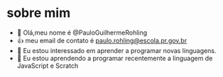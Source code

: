 # sobre mim
- 👋 Olá,meu nome é @PauloGuilhermeRohling
- :+1: meu email de contato é paulo.rohling@escola.pr.gov.br
- 👀 Eu estou interessado em aprender a programar novas linguagens.
- 🌱 Eu estou aprendendo a programar recentemente a linguagem de JavaScript e Scratch
